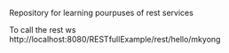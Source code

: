 Repository for learning pourpuses of rest services

To call the rest ws
	http://localhost:8080/RESTfullExample/rest/hello/mkyong